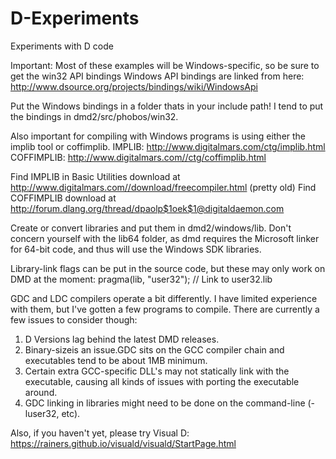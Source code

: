 D-Experiments
=============

Experiments with D code

Important: Most of these examples will be Windows-specific, so be sure to get the win32 API bindings
Windows API bindings are linked from here: http://www.dsource.org/projects/bindings/wiki/WindowsApi

Put the Windows bindings in a folder thats in your include path! I tend to put the bindings in dmd2/src/phobos/win32.

Also important for compiling with Windows programs is using either the implib tool or coffimplib.
IMPLIB: http://www.digitalmars.com/ctg/implib.html
COFFIMPLIB: http://www.digitalmars.com//ctg/coffimplib.html

Find IMPLIB in Basic Utilities download at http://www.digitalmars.com//download/freecompiler.html
(pretty old)
Find COFFIMPLIB download at http://forum.dlang.org/thread/dpaolp$1oek$1@digitaldaemon.com

Create or convert libraries and put them in dmd2/windows/lib. Don't concern yourself with the lib64 folder, as dmd requires the Microsoft linker for 64-bit code, and thus will use the Windows SDK libraries.

Library-link flags can be put in the source code, but these may only work on DMD at the moment:
pragma(lib, "user32");  // Link to user32.lib

GDC and LDC compilers operate a bit differently. I have limited experience with them, but I've gotten a few programs to compile. There are currently a few issues to consider though:
1. D Versions lag behind the latest DMD releases.
2. Binary-sizeis an issue.GDC sits on the GCC compiler chain and executables tend to be about 1MB minimum.
2. Certain extra GCC-specific DLL's may not statically link with the executable, causing all kinds of issues with porting the executable around.
3. GDC linking in libraries might need to be done on the command-line (-luser32, etc).

Also, if you haven't yet, please try Visual D: https://rainers.github.io/visuald/visuald/StartPage.html
